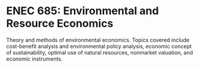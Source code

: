 # ENEC 685: Environmental and Resource Economics

Theory and methods of environmental economics. Topics covered include cost-benefit analysis and environmental policy analysis, economic concept of sustainability, optimal use of natural resources, nonmarket valuation, and economic instruments.